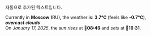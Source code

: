 
자동으로 추가된 텍스트입니다.

<!--START_SECTION:weather:moscow-->
Currently in **Moscow** (RU), the weather is: **3.7°C** (feels like **-0.7°C**), ***overcast clouds***<br/>
On *January 17, 2025*, the *sun rises* at 🌅**08:46** and *sets* at 🌇**16:31**.
<!--END_SECTION:weather-->
